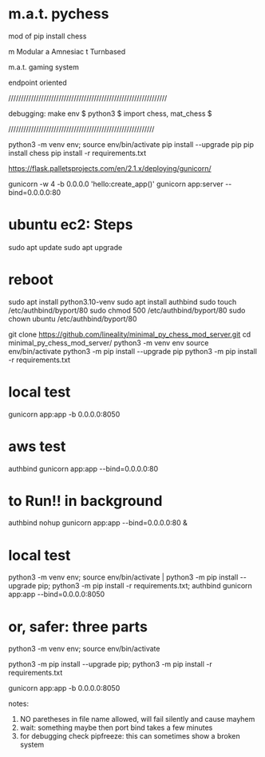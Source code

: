 # m.a.t. pychess

mod of pip install chess

m Modular
a Amnesiac
t Turnbased

m.a.t. gaming system

endpoint oriented


///////////////////////////////////////////////////////////////

debugging:
make env
$ python3
$ import chess, mat_chess
$ 






//////////////////////////////////////////////////////////


python3 -m venv env; source env/bin/activate
pip install --upgrade pip
pip install chess
pip install -r requirements.txt

https://flask.palletsprojects.com/en/2.1.x/deploying/gunicorn/


gunicorn -w 4 -b 0.0.0.0 'hello:create_app()'
gunicorn app:server --bind=0.0.0.0:80

####
# ubuntu ec2: Steps
####

sudo apt update
sudo apt upgrade

# reboot

sudo apt install python3.10-venv
sudo apt install authbind
sudo touch /etc/authbind/byport/80
sudo chmod 500 /etc/authbind/byport/80
sudo chown ubuntu /etc/authbind/byport/80

git clone https://github.com/lineality/minimal_py_chess_mod_server.git
cd minimal_py_chess_mod_server/
python3 -m venv env
source env/bin/activate
python3 -m pip install --upgrade pip
python3 -m pip install -r requirements.txt

# local test
gunicorn app:app -b 0.0.0.0:8050

# aws test
authbind gunicorn app:app --bind=0.0.0.0:80
# to Run!! in background
authbind nohup gunicorn app:app --bind=0.0.0.0:80 &


# local test
python3 -m venv env; source env/bin/activate | python3 -m pip install --upgrade pip; python3 -m pip install -r requirements.txt; authbind gunicorn app:app --bind=0.0.0.0:8050

# or, safer: three parts
python3 -m venv env; source env/bin/activate

python3 -m pip install --upgrade pip; python3 -m pip install -r requirements.txt

gunicorn app:app -b 0.0.0.0:8050

notes:
1. NO paretheses in file name allowed, will fail silently and cause mayhem
2. wait: something maybe then port bind takes a few minutes
3. for debugging check pipfreeze: this can sometimes show a broken system

